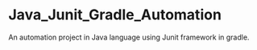 # Java_Junit_Gradle_Automation
An automation project in Java language using Junit framework in gradle.
